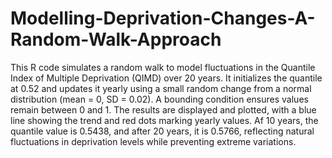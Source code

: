 # Modelling-Deprivation-Changes-A-Random-Walk-Approach
This R code simulates a random walk to model fluctuations in the Quantile Index of Multiple Deprivation (QIMD) over 20 years. It initializes the quantile at 0.52 and updates it yearly using a small random change from a normal distribution (mean = 0, SD = 0.02). A bounding condition ensures values remain between 0 and 1. The results are displayed and plotted, with a blue line showing the trend and red dots marking yearly values. Af 10 years, the quantile value is 0.5438, and after 20 years, it is 0.5766, reflecting natural fluctuations in deprivation levels while preventing extreme variations.
